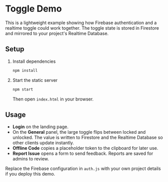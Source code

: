 # Toggle Demo

This is a lightweight example showing how Firebase authentication and a realtime toggle could work together. The toggle state is stored in Firestore and mirrored to your project's Realtime Database.

## Setup

1. Install dependencies
   ```bash
   npm install
   ```
2. Start the static server
   ```bash
   npm start
   ```
   Then open `index.html` in your browser.

## Usage

- **Login** on the landing page.
- On the **General** panel, the large toggle flips between locked and unlocked. The value is written to Firestore and the Realtime Database so other clients update instantly.
- **Offline Code** copies a placeholder token to the clipboard for later use.
- **Report Issue** opens a form to send feedback. Reports are saved for admins to review.

Replace the Firebase configuration in `auth.js` with your own project details if you deploy this demo.
